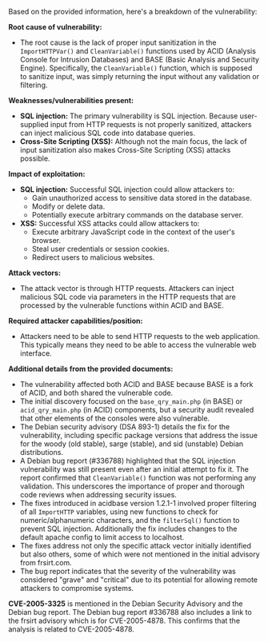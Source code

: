 Based on the provided information, here's a breakdown of the vulnerability:

**Root cause of vulnerability:**

*   The root cause is the lack of proper input sanitization in the `ImportHTTPVar()` and `CleanVariable()` functions used by ACID (Analysis Console for Intrusion Databases) and BASE (Basic Analysis and Security Engine). Specifically, the `CleanVariable()` function, which is supposed to sanitize input, was simply returning the input without any validation or filtering.

**Weaknesses/vulnerabilities present:**

*   **SQL injection:** The primary vulnerability is SQL injection. Because user-supplied input from HTTP requests is not properly sanitized, attackers can inject malicious SQL code into database queries.
*   **Cross-Site Scripting (XSS):** Although not the main focus, the lack of input sanitization also makes Cross-Site Scripting (XSS) attacks possible.

**Impact of exploitation:**

*   **SQL injection:** Successful SQL injection could allow attackers to:
    *   Gain unauthorized access to sensitive data stored in the database.
    *   Modify or delete data.
    *   Potentially execute arbitrary commands on the database server.
*   **XSS:** Successful XSS attacks could allow attackers to:
    *   Execute arbitrary JavaScript code in the context of the user's browser.
    *   Steal user credentials or session cookies.
    *   Redirect users to malicious websites.

**Attack vectors:**

*   The attack vector is through HTTP requests. Attackers can inject malicious SQL code via parameters in the HTTP requests that are processed by the vulnerable functions within ACID and BASE.

**Required attacker capabilities/position:**

*   Attackers need to be able to send HTTP requests to the web application. This typically means they need to be able to access the vulnerable web interface.

**Additional details from the provided documents:**

*   The vulnerability affected both ACID and BASE because BASE is a fork of ACID, and both shared the vulnerable code.
*   The initial discovery focused on the `base_qry_main.php` (in BASE) or `acid_qry_main.php` (in ACID) components, but a security audit revealed that other elements of the consoles were also vulnerable.
*   The Debian security advisory (DSA 893-1) details the fix for the vulnerability, including specific package versions that address the issue for the woody (old stable), sarge (stable), and sid (unstable) Debian distributions.
*   A Debian bug report (#336788) highlighted that the SQL injection vulnerability was still present even after an initial attempt to fix it. The report confirmed that `CleanVariable()` function was not performing any validation. This underscores the importance of proper and thorough code reviews when addressing security issues.
*   The fixes introduced in acidbase version 1.2.1-1 involved proper filtering of all `ImportHTTP` variables, using new functions to check for numeric/alphanumeric characters, and the `filterSql()` function to prevent SQL injection. Additionally the fix includes changes to the default apache config to limit access to localhost.
*   The fixes address not only the specific attack vector initially identified but also others, some of which were not mentioned in the initial advisory from frsirt.com.
*   The bug report indicates that the severity of the vulnerability was considered "grave" and "critical" due to its potential for allowing remote attackers to compromise systems.

**CVE-2005-3325** is mentioned in the Debian Security Advisory and the Debian bug report. The Debian bug report #336788 also includes a link to the frsirt advisory which is for CVE-2005-4878. This confirms that the analysis is related to CVE-2005-4878.